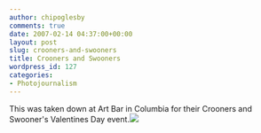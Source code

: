 ```yaml
---
author: chipoglesby
comments: true
date: 2007-02-14 04:37:00+00:00
layout: post
slug: crooners-and-swooners
title: Crooners and Swooners
wordpress_id: 127
categories:
- Photojournalism
---
```


This was taken down at Art Bar in Columbia for their Crooners and Swooner's Valentines Day event.[![](http://bp0.blogger.com/_GlcbreYSTwI/RdKShIo4ZbI/AAAAAAAAAAo/7CaCGfhPEak/s400/IMG_9193.jpg)](http://bp0.blogger.com/_GlcbreYSTwI/RdKShIo4ZbI/AAAAAAAAAAo/7CaCGfhPEak/s1600-h/IMG_9193.jpg)
